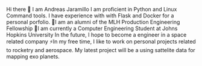 Hi there 👋 I am Andreas Jaramillo
I am proficient in Python and Linux Command tools. I have experience with with Flask and Docker for a personal porfolio. 
🔭I am an alumni of the MLH Production Engineering Fellowship
🌱I am currently a Computer Engineering Student at Johns Hopkins University
In the future, I hope to become a engineer in a space related company
⚡In my free time, I like to work on personal projects related to rocketry and aerospace. My latest project will be a using sattelite data for mapping exo planets.


